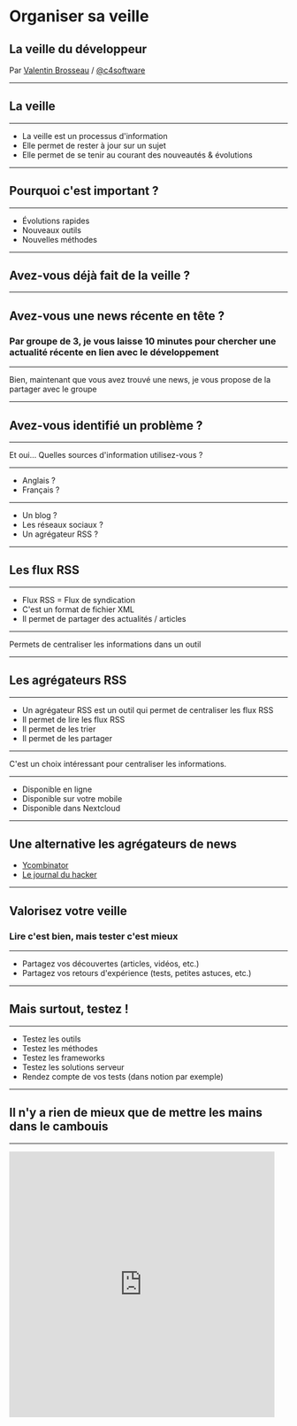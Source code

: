 # Organiser sa veille

## La veille du développeur

Par [Valentin Brosseau](https://github.com/c4software) / [@c4software](http://twitter.com/c4software)

---

## La veille

---

- La veille est un processus d'information
- Elle permet de rester à jour sur un sujet
- Elle permet de se tenir au courant des nouveautés & évolutions

---

## Pourquoi c'est important ?

---

- Évolutions rapides
- Nouveaux outils
- Nouvelles méthodes

---

## Avez-vous déjà fait de la veille ?

---

## Avez-vous une news récente en tête ?

### Par groupe de 3, je vous laisse 10 minutes pour chercher une actualité récente en lien avec le développement

---

Bien, maintenant que vous avez trouvé une news, je vous propose de la partager avec le groupe

---

## Avez-vous identifié un problème ?

---

Et oui… Quelles sources d'information utilisez-vous ?

---

- Anglais ?
- Français ?

---

- Un blog ?
- Les réseaux sociaux ?
- Un agrégateur RSS ?

---

## Les flux RSS

---

- Flux RSS = Flux de syndication
- C'est un format de fichier XML
- Il permet de partager des actualités / articles

---

Permets de centraliser les informations dans un outil

---

## Les agrégateurs RSS

---

- Un agrégateur RSS est un outil qui permet de centraliser les flux RSS
- Il permet de lire les flux RSS
- Il permet de les trier
- Il permet de les partager

---

C'est un choix intéressant pour centraliser les informations.

---

- Disponible en ligne
- Disponible sur votre mobile
- Disponible dans Nextcloud

---

## Une alternative les agrégateurs de news

- [Ycombinator](https://news.ycombinator.com/)
- [Le journal du hacker](https://www.journalduhacker.net/)

---

## Valorisez votre veille

### Lire c'est bien, mais tester c'est mieux

---

- Partagez vos découvertes (articles, vidéos, etc.)
- Partagez vos retours d'expérience (tests, petites astuces, etc.)

---

## Mais surtout, testez !

---

- Testez les outils
- Testez les méthodes
- Testez les frameworks
- Testez les solutions serveur
- Rendez compte de vos tests (dans notion par exemple)

---

## Il n'y a rien de mieux que de mettre les mains dans le cambouis

---

<iframe src="https://giphy.com/embed/jUJeNMVX2f7OuhCdu6" width="480" height="480" frameBorder="0" class="giphy-embed" allowFullScreen>

---

## Comment les partager ?

- Les oraux en cours 😘
- Sur vos réseaux sociaux
- Sur le Slack de la classe (#actu-dev par exemple)
- Sur votre Discord

---

## Les sources d'informations

---

Beaucoup de sources d'informations sont disponibles.

---

[Ma liste de sources]()

---

## Mise en pratique

### Pendant 2 ans, nous vous inviterons à partager vos découvertes avec le groupe.

---

### Des questions ?